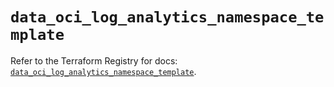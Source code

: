 # `data_oci_log_analytics_namespace_template`

Refer to the Terraform Registry for docs: [`data_oci_log_analytics_namespace_template`](https://registry.terraform.io/providers/hashicorp/oci/7.19.0/docs/data-sources/log_analytics_namespace_template).
